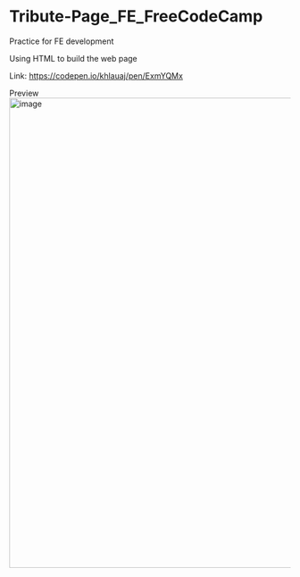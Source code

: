 # Tribute-Page_FE_FreeCodeCamp
Practice for FE development

Using HTML to build the web page


Link: https://codepen.io/khlauaj/pen/ExmYQMx

Preview
<img width="842" alt="image" src="https://user-images.githubusercontent.com/39978937/210158372-e07cf891-674f-4982-ba4e-e77dbbbef15c.png">

